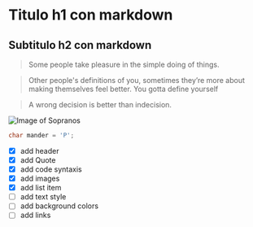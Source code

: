# Titulo h1 con markdown
## Subtitulo h2 con markdown

>  Some people take pleasure in the simple doing of things.

>  Other people's definitions of you, sometimes they’re more about making themselves feel better. You gotta define yourself

>  A wrong decision is better than indecision.


![Image of Sopranos](https://deadline.com/wp-content/uploads/2016/04/the-sopranos.jpg)


``` java
char mander = 'P';
```

- [x] add header
- [x] add Quote
- [x] add code syntaxis
- [x] add images
- [x] add list item
- [ ] add text style
- [ ] add background colors
- [ ] add links
